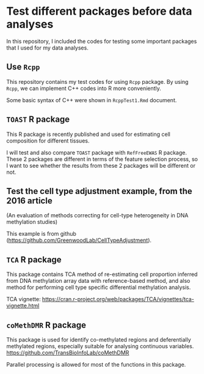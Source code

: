 # Test different packages before data analyses

In this repository, I included the codes for testing some important packages 
that I used for my data analyses.

## Use `Rcpp`

This repository contains my test codes for using `Rcpp` package. 
By using `Rcpp`, we can implement C++ codes into R more conveniently. 

Some basic syntax of C++ were shown in `RcppTest1.Rmd` document.

## `TOAST` R package

This R package is recently published and used for estimating cell composition 
for different tissues. 

I will test and also compare `TOAST` package with `RefFreeEWAS` R package. 
These 2 packages are different in terms of the feature selection process, 
so I want to see whether the results from these 2 packages will be different 
or not.

## Test the cell type adjustment example, from the 2016 article 
(An evaluation of methods correcting for cell-type heterogeneity in DNA 
methylation studies)

This example is from github (https://github.com/GreenwoodLab/CellTypeAdjustment).

## `TCA` R package

This package contains TCA method of re-estimating cell proportion inferred from 
DNA methylation array data with reference-based method, and also method for 
performing cell type specific differential methylation analysis.

TCA vignette: 
https://cran.r-project.org/web/packages/TCA/vignettes/tca-vignette.html

## `coMethDMR` R package

This package is used for identify co-methylated regions and deferentially 
methylated regions, especially suitable for analysing continuous variables.
https://github.com/TransBioInfoLab/coMethDMR

Parallel processing is allowed for most of the functions in this package.

